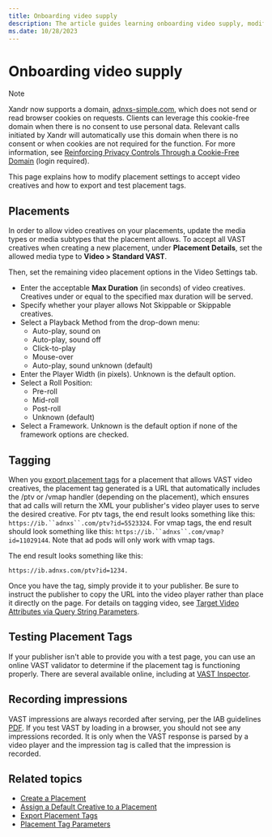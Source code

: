 ```yaml
---
title: Onboarding video supply
description: The article guides learning onboarding video supply, modifying placements, updating media types for videos, and testing tags for seamless integration.
ms.date: 10/28/2023
---
```


# Onboarding video supply

> [!NOTE]
> Xandr now supports a domain, [adnxs-simple.com](http://adnxs-simple.com/), which does not send or read browser cookies on requests. Clients can leverage this cookie-free domain when there is no consent to use personal data. Relevant calls initiated by Xandr will automatically use this domain when there is no consent or when cookies are not required for the function. For more information, see [Reinforcing Privacy Controls Through a Cookie-Free Domain](https://wiki.xandr.com/display/policies/Reinforcing+Privacy+Controls+Through+a+Cookie-Free+Domain) (login required).

This page explains how to modify placement settings to accept video creatives and how to export and test placement tags.

## Placements

In order to allow video creatives on your placements, update the media types or media subtypes that the placement allows. To accept all VAST creatives when creating a new placement, under **Placement Details**, set the allowed media type to **Video \> Standard VAST**.

Then, set the remaining video placement options in the Video Settings tab.

- Enter the acceptable **Max Duration** (in seconds) of video creatives. Creatives under or equal to the specified max duration will be served.
- Specify whether your player allows Not Skippable or Skippable creatives.
- Select a Playback Method from the drop-down menu:
  - Auto-play, sound on
  - Auto-play, sound off
  - Click-to-play
  - Mouse-over
  - Auto-play, sound unknown (default)
- Enter the Player Width (in pixels). Unknown is the default option.
- Select a Roll Position:
  - Pre-roll
  - Mid-roll
  - Post-roll
  - Unknown (default)
- Select a Framework. Unknown is the default option if none of the framework options are checked.

## Tagging

When you [export placement tags](export-placement-tags.md) for a placement that allows VAST video creatives, the placement tag generated is a URL that automatically includes the /ptv or /vmap handler (depending on the placement), which ensures that ad calls will return the XML your publisher's video player uses to serve the desired
creative. For ptv tags, the end result looks something like this: `https://ib.``adnxs``.com/ptv?id=5523324`.
For vmap tags, the end result should look something like this: `https://ib.``adnxs``.com/vmap?id=11029144`.
Note that ad pods will only work with vmap tags.

The end result looks something like this:

```
https://ib.adnxs.com/ptv?id=1234. 
```

Once you have the tag, simply provide it to your publisher. Be sure to instruct the publisher to copy the URL into the video player rather than place it directly on the page. For details on tagging video, see [Target Video Attributes via Query String Parameters](target-video-attributes-via-query-string-parameters.md).

## Testing Placement Tags

If your publisher isn't able to provide you with a test page, you can use an online VAST validator to determine if the placement tag is functioning properly. There are several available online, including at [VAST Inspector](https://developers.google.com/interactive-media-ads/docs/sdks/html5/vastinspector).

## Recording impressions

VAST impressions are always recorded after serving, per the IAB guidelines [PDF](https://www.iab.net/media/file/dig_vid_imp_meas_guidelines_final.pdf). If you test VAST by loading in a browser, you should not see any impressions recorded. It is only when the VAST response is parsed by a video player and the impression tag is called that the impression is recorded.

## Related topics

- [Create a Placement](create-a-placement.md)
- [Assign a Default Creative to a Placement](assign-a-default-creative-to-a-placement.md)
- [Export Placement Tags](export-placement-tags.md)
- [Placement Tag Parameters](placement-tag-parameters.md)
